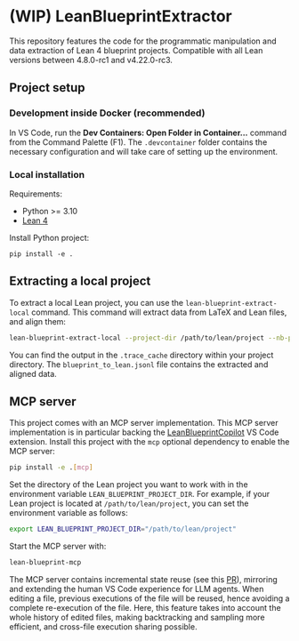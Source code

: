 # (WIP) LeanBlueprintExtractor

This repository features the code for the programmatic manipulation and data extraction of Lean 4 blueprint projects.
Compatible with all Lean versions between 4.8.0-rc1 and v4.22.0-rc3.

## Project setup

### Development inside Docker (recommended)

In VS Code, run the **Dev Containers: Open Folder in Container...** command from the Command Palette (F1). The `.devcontainer` folder contains the necessary configuration and will take care of setting up the environment.

### Local installation

Requirements:

- Python >= 3.10
- [Lean 4](https://leanprover-community.github.io/get_started.html)

Install Python project:

    pip install -e .

## Extracting a local project

To extract a local Lean project, you can use the `lean-blueprint-extract-local` command. This command will extract data from LaTeX and Lean files, and align them:

```bash
lean-blueprint-extract-local --project-dir /path/to/lean/project --nb-process 4
```

You can find the output in the `.trace_cache` directory within your project directory. The `blueprint_to_lean.jsonl` file contains the extracted and aligned data.

## MCP server

This project comes with an MCP server implementation. This MCP server implementation is in particular backing the [LeanBlueprintCopilot](https://github.com/augustepoiroux/LeanBlueprintCopilot) VS Code extension.
Install this project with the `mcp` optional dependency to enable the MCP server:

```bash
pip install -e .[mcp]
```

Set the directory of the Lean project you want to work with in the environment variable `LEAN_BLUEPRINT_PROJECT_DIR`. For example, if your Lean project is located at `/path/to/lean/project`, you can set the environment variable as follows:

```bash
export LEAN_BLUEPRINT_PROJECT_DIR="/path/to/lean/project"
```

Start the MCP server with:

```bash
lean-blueprint-mcp
```

The MCP server contains incremental state reuse (see this [PR](https://github.com/leanprover-community/repl/pull/110)), mirroring and extending the human VS Code experience for LLM agents. When editing a file, previous executions of the file will be reused, hence avoiding a complete re-execution of the file. Here, this feature takes into account the whole history of edited files, making backtracking and sampling more efficient, and cross-file execution sharing possible.
